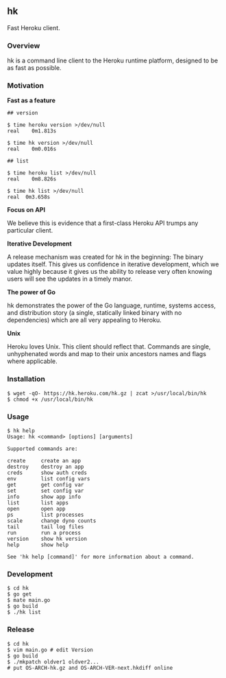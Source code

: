 ## hk

Fast Heroku client.

### Overview

hk is a command line client to the Heroku runtime platform, designed to be as fast as possible.

### Motivation

**Fast as a feature**

	## version

	$ time heroku version >/dev/null
	real	0m1.813s

	$ time hk version >/dev/null
	real	0m0.016s

	## list

	$ time heroku list >/dev/null
	real	0m8.826s

	$ time hk list >/dev/null
	real  0m3.658s

**Focus on API**

We believe this is evidence that a first-class Heroku API trumps any particular client.

**Iterative Development**

A release mechanism was created for hk in the beginning: The binary updates
itself. This gives us confidence in iterative development, which we value
highly because it gives us the ability to release very often knowing users will
see the updates in a timely manor.

**The power of Go**

hk demonstrates the power of the Go language, runtime, systems access, and
distribution story (a single, statically linked binary with no dependencies) which are all very appealing to Heroku.

**Unix**

Heroku loves Unix. This client should reflect that. Commands are single,
unhyphenated words and map to their unix ancestors names and flags where
applicable.

### Installation

	$ wget -qO- https://hk.heroku.com/hk.gz | zcat >/usr/local/bin/hk
	$ chmod +x /usr/local/bin/hk

### Usage

	$ hk help
	Usage: hk <command> [options] [arguments]

	Supported commands are:

  	create     create an app
  	destroy    destroy an app
  	creds      show auth creds
  	env        list config vars
  	get        get config var
  	set        set config var
  	info       show app info
  	list       list apps
  	open       open app
  	ps         list processes
  	scale      change dyno counts
  	tail       tail log files
  	run        run a process
  	version    show hk version
  	help       show help

	See 'hk help [command]' for more information about a command.

### Development

	$ cd hk
	$ go get
	$ mate main.go
	$ go build
	$ ./hk list

### Release

	$ cd hk
	$ vim main.go # edit Version
	$ go build
	$ ./mkpatch oldver1 oldver2...
	# put OS-ARCH-hk.gz and OS-ARCH-VER-next.hkdiff online
